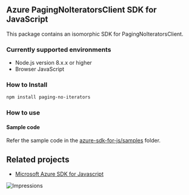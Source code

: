## Azure PagingNoIteratorsClient SDK for JavaScript

This package contains an isomorphic SDK for PagingNoIteratorsClient.

### Currently supported environments

- Node.js version 8.x.x or higher
- Browser JavaScript

### How to Install

```bash
npm install paging-no-iterators
```

### How to use

#### Sample code

Refer the sample code in the [azure-sdk-for-js/samples](https://github.com/Azure/azure-sdk-for-js/tree/master/samples) folder.

## Related projects

- [Microsoft Azure SDK for Javascript](https://github.com/Azure/azure-sdk-for-js)


![Impressions](https://azure-sdk-impressions.azurewebsites.net/api/impressions/azure-sdk-for-js%2Fsdk%2Fcdn%2Farm-cdn%2FREADME.png)